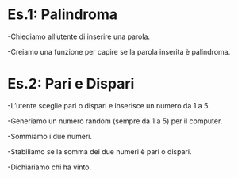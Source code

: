 # Es.1:  Palindroma

-Chiediamo all’utente di inserire una parola.

-Creiamo una funzione per capire se la parola inserita è palindroma.

# Es.2: Pari e Dispari


-L’utente sceglie pari o dispari e inserisce un numero da 1 a 5.

-Generiamo un numero random (sempre da 1 a 5) per il computer.

-Sommiamo i due numeri.

-Stabiliamo se la somma dei due numeri è pari o dispari.

-Dichiariamo chi ha vinto.
